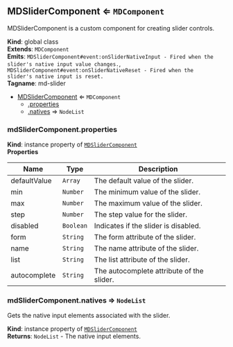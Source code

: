 <a name="MDSliderComponent"></a>

## MDSliderComponent ⇐ <code>MDComponent</code>
MDSliderComponent is a custom component for creating slider controls.

**Kind**: global class  
**Extends**: <code>MDComponent</code>  
**Emits**: <code>MDSliderComponent#event:onSliderNativeInput - Fired when the slider&#x27;s native input value changes.</code>, <code>MDSliderComponent#event:onSliderNativeReset - Fired when the slider&#x27;s native input is reset.</code>  
**Tagname**: md-slider  

* [MDSliderComponent](#MDSliderComponent) ⇐ <code>MDComponent</code>
    * [.properties](#MDSliderComponent+properties)
    * [.natives](#MDSliderComponent+natives) ⇒ <code>NodeList</code>

<a name="MDSliderComponent+properties"></a>

### mdSliderComponent.properties
**Kind**: instance property of [<code>MDSliderComponent</code>](#MDSliderComponent)  
**Properties**

| Name | Type | Description |
| --- | --- | --- |
| defaultValue | <code>Array</code> | The default value of the slider. |
| min | <code>Number</code> | The minimum value of the slider. |
| max | <code>Number</code> | The maximum value of the slider. |
| step | <code>Number</code> | The step value for the slider. |
| disabled | <code>Boolean</code> | Indicates if the slider is disabled. |
| form | <code>String</code> | The form attribute of the slider. |
| name | <code>String</code> | The name attribute of the slider. |
| list | <code>String</code> | The list attribute of the slider. |
| autocomplete | <code>String</code> | The autocomplete attribute of the slider. |

<a name="MDSliderComponent+natives"></a>

### mdSliderComponent.natives ⇒ <code>NodeList</code>
Gets the native input elements associated with the slider.

**Kind**: instance property of [<code>MDSliderComponent</code>](#MDSliderComponent)  
**Returns**: <code>NodeList</code> - The native input elements.  
